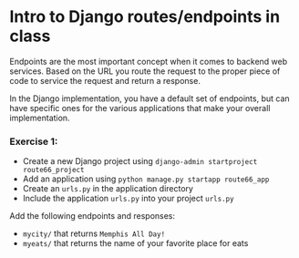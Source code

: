 # Intro to Django routes/endpoints in class
Endpoints are the most important concept when it comes to backend web services. Based on the URL you route the request to the proper piece of code to service the request and return a response.

In the Django implementation, you have a default set of endpoints, but can have specific ones for the various applications that make your overall implementation.

### Exercise 1:

* Create a new Django project using ```django-admin startproject route66_project```
* Add an application using ```python manage.py startapp route66_app```
* Create an ```urls.py``` in the application directory
* Include the application ```urls.py``` into your project ```urls.py```


Add the following endpoints and responses:

* ```mycity/``` that returns ```Memphis All Day!```
* ```myeats/``` that returns the name of your favorite place for eats



